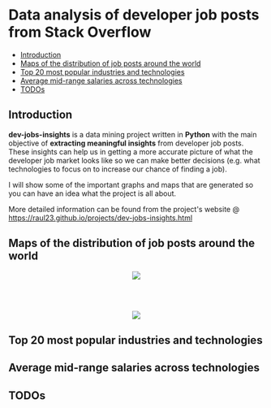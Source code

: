 # Data analysis of developer job posts from Stack Overflow

<!-- TOC depthFrom:2 depthTo:6 withLinks:1 updateOnSave:1 orderedList:0 -->

- [Introduction](#introduction)
- [Maps of the distribution of job posts around the world](#maps-of-the-distribution-of-job-posts-around-the-world)
- [Top 20 most popular industries and technologies](#top-20-most-popular-industries-and-technologies)
- [Average mid-range salaries across technologies](#average-mid-range-salaries-across-technologies)
- [TODOs](#todos)

<!-- /TOC -->

## Introduction
**dev-jobs-insights** is a data mining project written in **Python** with the
main objective of **extracting meaningful insights** from developer job posts.
These insights can help us in getting a more accurate picture of what the
developer job market looks like so we can make better decisions (e.g. what
technologies to focus on to increase our chance of finding a job).

I will show some of the important graphs and maps that are generated so you can
have an idea what the project is all about.

More detailed information can be found from the project's website @
https://raul23.github.io/projects/dev-jobs-insights.html

## Maps of the distribution of job posts around the world
<p align="center"><img src="https://bit.ly/2OvqmLG"/></p>
<p align="center"></p>

<br/>
<br/>

<p align="center"><img src="https://bit.ly/2yeqN2W"/></p>
<p align="center"></p>

## Top 20 most popular industries and technologies

## Average mid-range salaries across technologies

## TODOs

